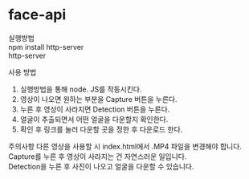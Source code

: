 # face-api

실행방법<br>
npm install http-server<br>
http-server<br>

사용 방법
1. 실행방법을 통해 node. JS를 작동시킨다. <br>
2. 영상이 나오면 원하는 부분을 Capture 버튼을 누른다. <br>
3. 누른 후 영상이 사라지면 Detection 버튼을 누른다. <br>
4. 얼굴이 추출되면서 어떤 얼굴을 다운할지 확인한다. <br>
5. 확인 후 링크를 눌러 다운할 곳을 정한 후 다운로드 한다. <br>

주의사항
다른 영상을 사용할 시 index.html에서 .MP4 파일을 변경해야 합니다. <br>
Capture를 누른 후 영상이 사라지는 건 자연스러운 일입니다. <br>
Detection을 누른 후 사진이 나오고 얼굴을 다운할 수 있습니다. <br>
